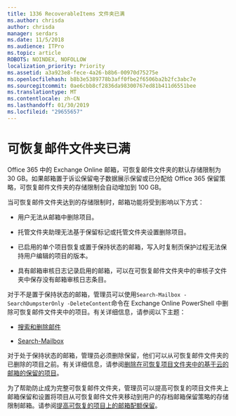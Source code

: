 ```yaml
---
title: 1336 RecoverableItems 文件夹已满
ms.author: chrisda
author: chrisda
manager: serdars
ms.date: 11/5/2018
ms.audience: ITPro
ms.topic: article
ROBOTS: NOINDEX, NOFOLLOW
localization_priority: Priority
ms.assetid: a3a923e8-fece-4a26-b8b6-00970d75275e
ms.openlocfilehash: b8b3e5389778b3aff0fbe2f6506ba2b2fc3abc7e
ms.sourcegitcommit: 0ae6cbb8cf2836da98300767ed81b411d6551bee
ms.translationtype: MT
ms.contentlocale: zh-CN
ms.lasthandoff: 01/30/2019
ms.locfileid: "29655657"
---
```

# <a name="the-recoverable-items-folder-is-full"></a>可恢复邮件文件夹已满

Office 365 中的 Exchange Online 邮箱，可恢复邮件文件夹的默认存储限制为 30 GB。如果邮箱置于诉讼保留电子数据展示保留或已分配给 Office 365 保留策略，可恢复邮件文件夹的存储限制会自动增加到 100 GB。
  
当可恢复邮件文件夹达到的存储限制时，邮箱功能将受到影响以下方式：
  
- 用户无法从邮箱中删除项目。
    
- 托管文件夹助理无法基于保留标记或托管文件夹设置删除项目。
    
- 已启用的单个项目恢复或置于保持状态的邮箱，写入时复制页保护过程无法保持用户编辑的项目的版本。
    
- 具有邮箱审核日志记录启用的邮箱，可以在可恢复邮件文件夹中的审核子文件夹中保存没有邮箱审核日志条目。
    
对于不是置于保持状态的邮箱，管理员可以使用`Search-Mailbox -SearchDumpsterOnly -DeleteContent`命令在 Exchange Online PowerShell 中删除可恢复邮件文件夹中的项目。有关详细信息，请参阅以下主题： 
  
- [搜索和删除邮件](https://docs.microsoft.com/office365/securitycompliance/search-for-and-delete-messagesadmin-help)
    
- [Search-Mailbox](https://docs.microsoft.com/powershell/module/exchange/mailboxes/Search-Mailbox)
    
对于处于保持状态的邮箱，管理员必须删除保留，他们可以从可恢复邮件文件夹的已删除的项目之前。有关详细信息，请参阅[删除在可恢复项目文件夹中的基于云的邮箱的保留的项目](https://docs.microsoft.com/office365/securitycompliance/delete-items-in-the-recoverable-items-folder-of-mailboxes-on-hold)。
  
为了帮助防止成为完整可恢复邮件文件夹，管理员可以提高可恢复的项目文件夹上邮箱保留和设置将项目从可恢复邮件文件夹移动到用户的存档邮箱保留策略的存储限制邮箱。请参阅[提高可恢复的项目上的邮箱配额保留](https://docs.microsoft.com/office365/securitycompliance/increase-the-recoverable-quota-for-mailboxes-on-hold)。
  

